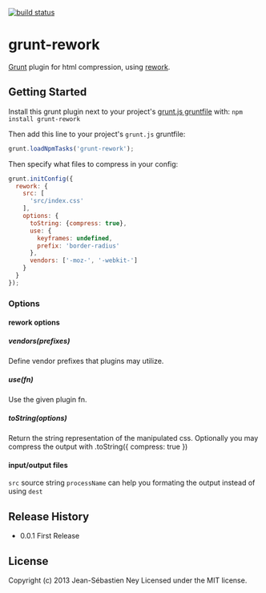 [![build status](https://secure.travis-ci.org/jney/grunt-rework.png)](http://travis-ci.org/jney/grunt-rework)
# grunt-rework

[Grunt][grunt] plugin for html compression, using [rework][rework].

## Getting Started

Install this grunt plugin next to your project's [grunt.js gruntfile][getting_started] with: `npm install grunt-rework`

Then add this line to your project's `grunt.js` gruntfile:

```javascript
grunt.loadNpmTasks('grunt-rework');
```

Then specify what files to compress in your config:

```javascript
grunt.initConfig({
  rework: {
    src: [
      'src/index.css'
    ],
    options: {
      toString: {compress: true},
      use: {
        keyframes: undefined,
        prefix: 'border-radius'
      },
      vendors: ['-moz-', '-webkit-']
    }
  }
});
```
### Options

#### rework options

##### vendors(prefixes)

Define vendor prefixes that plugins may utilize.

##### use(fn)

Use the given plugin fn.

##### toString(options)

Return the string representation of the manipulated css. Optionally you may compress the output with .toString({ compress: true })

#### input/output files

`src` source string
`processName` can help you formating the output instead of using `dest`

[grunt]: https://github.com/gruntjs/grunt
[getting_started]: http://gruntjs.com/getting-started
[rework]: https://github.com/visionmedia/rework

## Release History
* 0.0.1 First Release

## License
Copyright (c) 2013 Jean-Sébastien Ney
Licensed under the MIT license.
